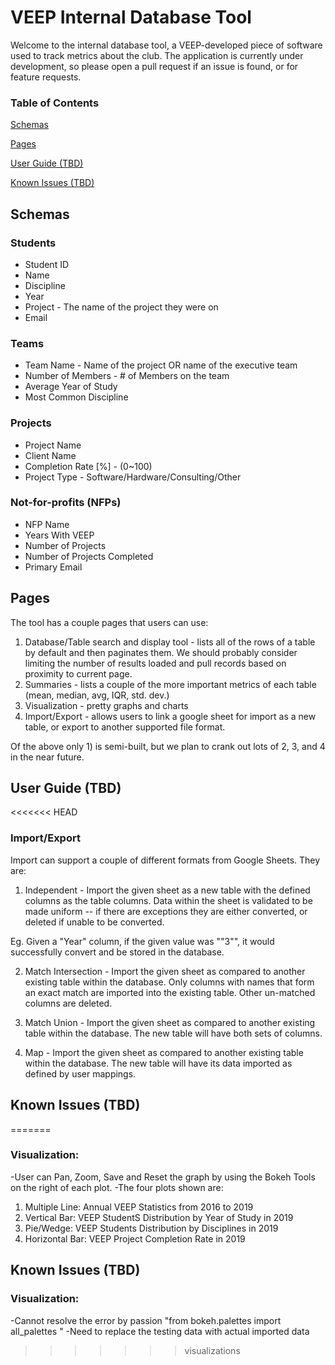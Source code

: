 # VEEP Internal Database Tool

Welcome to the internal database tool, a VEEP-developed piece of software used to track metrics about the club.
The application is currently under development, so please open a pull request if an issue is found, or for feature
requests.

### Table of Contents

[Schemas](#schemas)

[Pages](#pages)

[User Guide (TBD)](#user-guide-tbd)

[Known Issues (TBD)](#known-issues-tbd)

## Schemas

### Students

* Student ID
* Name
* Discipline
* Year
* Project - The name of the project they were on
* Email

### Teams

* Team Name - Name of the project OR name of the executive team
* Number of Members - # of Members on the team
* Average Year of Study
* Most Common Discipline

### Projects

* Project Name
* Client Name
* Completion Rate \[%\] - (0~100)
* Project Type - Software/Hardware/Consulting/Other

### Not-for-profits (NFPs)

* NFP Name
* Years With VEEP
* Number of Projects
* Number of Projects Completed
* Primary Email

## Pages

The tool has a couple pages that users can use:

1) Database/Table search and display tool - lists all of the rows of a table by default and then paginates them.
We should probably consider limiting the number of results loaded and pull records based on proximity to current page.
2) Summaries - lists a couple of the more important metrics of each table (mean, median, avg, IQR, std. dev.)
3) Visualization - pretty graphs and charts
4) Import/Export - allows users to link a google sheet for import as a new table, or export to another supported file format.

Of the above only 1) is semi-built, but we plan to crank out lots of 2, 3, and 4 in the near future.

## User Guide (TBD)

<<<<<<< HEAD
### Import/Export

Import can support a couple of different formats from Google Sheets. They are:

1) Independent - Import the given sheet as a new table with the defined columns as the table columns.
Data within the sheet is validated to be made uniform -- if there are exceptions they are either converted,
or deleted if unable to be converted.

Eg. Given a "Year" column, if the given value was "\"3\"", it would successfully convert and be stored in 
the database.

2) Match Intersection - Import the given sheet as compared to another existing table within the database. 
Only columns with names that form an exact match are imported into the existing table. Other un-matched columns are deleted.

3) Match Union - Import the given sheet as compared to another existing table within the database. The new
table will have both sets of columns.

4) Map - Import the given sheet as compared to another existing table within the database. The new table 
will have its data imported as defined by user mappings.

## Known Issues (TBD)
=======
### Visualization:
-User can Pan, Zoom, Save and Reset the graph by using the Bokeh Tools on the right of each plot.
-The four plots shown are:
1. Multiple Line: Annual VEEP Statistics from 2016 to 2019
2. Vertical Bar: VEEP StudentS Distribution by Year of Study in 2019
3. Pie/Wedge: VEEP Students Distribution by Disciplines in 2019
4. Horizontal Bar: VEEP Project Completion Rate in 2019

## Known Issues (TBD)

### Visualization:
-Cannot resolve the error by passion "from bokeh.palettes import all_palettes "
-Need to replace the testing data with actual imported data
>>>>>>> visualizations
